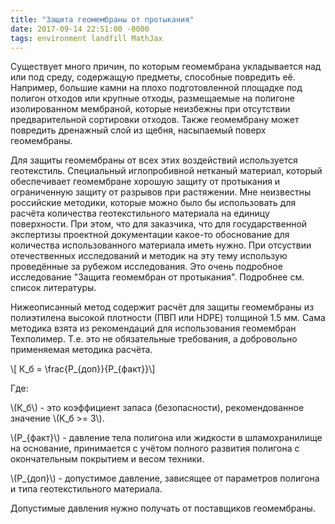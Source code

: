 ```yaml
---
title: "Защита геомембраны от протыкания"
date: 2017-09-14 22:51:00 -0000
tags: environment landfill MathJax
---
```


Существует много причин, по которым геомембрана укладывается над или под среду, содержащую предметы, способные повредить её. Например, большие камни на плохо подготовленной площадке под полигон отходов или крупные отходы, размещаемые на полигоне изолированном мембраной, которые неизбежны при отсутствии предварительной сортировки отходов. Также геомембрану может повредить дренажный слой из щебня, насыпаемый поверх геомембраны.

Для защиты геомембраны от всех этих воздействий используется геотекстиль. Специальный иглопробивной нетканый материал, который обеспечивает геомембране хорошую защиту от протыкания и ограниченную защиту от разрывов при растяжении. Мне неизвестны российские методики, которые можно было бы использовать для расчёта количества геотекстильного материала на единицу поверхности. При этом, что для заказчика, что для государственной экспертизы проектной документации какое-то обоснование для количества использованного материала иметь нужно. При отсуствии отечественных исследований и методик на эту тему использую проведённые за рубежом исследования. Это очень подробное исследование "Защита геомембран от протыкания". Подробнее см. список литературы.

Нижеописанный метод содержит расчёт для защиты геомембраны из полиэтилена высокой плотности (ПВП или HDPE) толщиной 1.5 мм. Сама методика взята из рекомендаций для использования геомембран Техполимер. Т.е. это не обязательные требования, а добровольно применяемая методика расчёта.

\\[ К_б = \\frac{P_{доп}}{P_{факт}}\\]

Где:

\\(К_б\\) - это коэффициент запаса (безопасности), рекомендованное значение \\(К_б >= 3\\).

\\(P_{факт}\\) - давление тела полигона или жидкости в шламохранилище на основание, принимается с учётом полного развития полигона с окончательным покрытием и весом техники.

\\(P_{доп}\\) - допустимое давление, зависящее от параметров полигона и типа геотекстильного материала.

Допустимые давления нужно получать от поставщиков геомембраны.